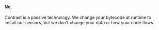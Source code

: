 <!--
title: "Does Contrast Change Application Data?"
description: "Answer to whether Contrast changes application data"
-->

#### No.

Contrast is a passive technology. We change your bytecode at runtime to install our sensors, but we don't change your data or how your code flows.
